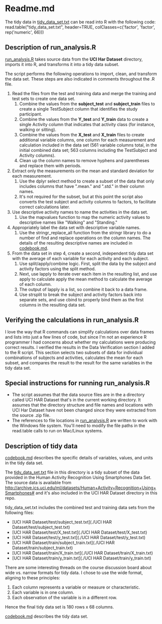 # Readme.md 

The tidy data in [tidy_data_set.txt](./tidy_data_set.txt) can be read into R with the following code:
read.table("tidy_data_set.txt", header=TRUE, colClasses=c('factor', 'factor', rep('numeric', 66)))

## Description of run_analysis.R

[run_analysis.R](./run_analysis.R) takes source data from the **UCI Har Dataset** directory, imports it into R, and transforms it into a tidy data subset. 

The script performs the following operations to import, clean, and transform the data set. These steps are also indicated in comments throughout the .R file.

1. Read the files from the test and training data and merge the training and test sets to create one data set.
	1. Combine the values from the **subject_test** and **subject_train** files to create a single TestSubject column that identifies the study participant.
	2. Combine the values from the **Y_test** and **Y_train** data to create a single Activity column that indicates that activity class (for instance, walking or sitting).
	3. Combine the values from the **X_test** and **X_train** files to create additional variable columns, one column for each measurement and calculation included in the data set (561 variable columns total, in the initial combined data set; 563 columns including the TestSubject and Activity columns).
	2. Clean up the column names to remove hyphens and parentheses and replace them with periods.
2. Extract only the measurements on the mean and standard deviation for each measurement.
	1. Use the dplyr select method to create a subset of the data that only includes columns that have ".mean." and ".std." in their column names.
	2. It's not required for the subset, but at this point the script also converts the test subject and activity columns to factors, to facilitate correct calculations later.
3. Use descriptive activity names to name the activities in the data set. 
	1. Use the mapvalues function to map the numeric activity values to descriptive names like "Walking" and "Standing."
2. Appropriately label the data set with descriptive variable names.
	1. Use the stringr_replace_all function from the stringr library to do a number of find and replace operations on the column names. The details of the resulting descriptive names are included in [codebook.md](./codebook.md).
2. From the data set in step 4, create a second, independent tidy data set with the average of each variable for each activity and each subject.
	1. Use split/apply/combine logic. First, split the data by the subject and activity factors using the split method.
	2. Next, use lapply to iterate over each item in the resulting list, and use apply to calculate apply the mean method to calculate the average of each column. 
	3. The output of lapply is a list, so combine it back to a data frame.
	4. Use strsplit to break the subject and activity factors back into separate sets, and use cbind to properly bind them as the first columns in the resulting data set. 

## Verifying the calculations in run_analysis.R

I love the way that R commands can simplify calculations over data frames and lists into just a few lines of code, but since I'm not an experience R programmer I had concerns about whether my calculations were producing correct results. I verified the results in the Data Verification section I added to the R script. This section selects two subsets of data for individual combinations of subjects and activities, calculates the mean for each subset, and compares the result to the result for the same variables in the tidy data set. 

## Special instructions for running run_analysis.R

- The script assumes that the data source files are in the a directory called UCI HAR Dataset that's in the current working directory. It assumes that the directory structure and file names and locations with UCI Har Dataset have not been changed since they were extracted from the source .zip file.
- The references to file locations in [run_analysis.R](./run_analysis.R) are written to work with the Windows file system. You'll need to modify the file paths in the read.table calls to run on Mac/Linux systems.


## Description of tidy data

[codebook.md](./codebook.md) describes the specific details of variables, values, and units in the tidy data set. 

The [tidy_data_set.txt](./tidy_data_set.txt) file in this directory is a tidy subset of the data provided in the Human Activity Recognition Using Smartphones Data Set. The source data is available from http://archive.ics.uci.edu/ml/datasets/Human+Activity+Recognition+Using+Smartphones# and it's also included in the UCI HAR Dataset directory in this repo. 

tidy_data_set.txt includes the combined test and training data sets from the following files:

- [UCI HAR Dataset/test/subject_test.txt](./UCI HAR Dataset/test/subject_test.txt)
- [UCI HAR Dataset/test/X_test.txt](./UCI HAR Dataset/test/X_test.txt)
- [UCI HAR Dataset/test/y_test.txt](./UCI HAR Dataset/test/y_test.txt)
- [UCI HAR Dataset/train/subject_train.txt](./UCI HAR Dataset/train/subject_train.txt)
- [UCI HAR Dataset/train/X_train.txt](./UCI HAR Dataset/train/X_train.txt)
- [UCI HAR Dataset/train/y_train.txt](./UCI HAR Dataset/train/y_train.txt)

There are some interesting threads on the course discussion board about wide vs. narrow formats for tidy data. I chose to use the wide format, aligning to these principles:

1. Each column represents a variable or measure or characteristic.
2. Each variable is in one column.
3. Each observation of the variable is in a different row.

Hence the final tidy data set is 180 rows x 68 columns.

[codebook.md](./codebook.md) describes the tidy data set. 

